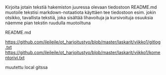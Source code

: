 Kirjoita jotain tekstiä hakemiston juuressa olevaan tiedostoon README.md
muotoile tekstisi markdown-notaatiota käyttäen
tee tiedostoon esim. jokin otsikko, tavallista tekstiä, joka sisältää lihavoituja ja kursivoituja osuuksia
näemme pian tekstin ruudulla muotoiltuna

README.md

https://github.com/ileileile/ot_harjoitustyo/blob/master/laskarit/viikko1/gitlog.txt
https://github.com/ileileile/ot_harjoitustyo/blob/master/laskarit/viikko1/komentorivi.txt

muutettu local gitssa
